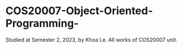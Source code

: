 # COS20007-Object-Oriented-Programming-
Studied at Semester 2, 2023, by Khoa Le.
All works of COS20007 unit.
